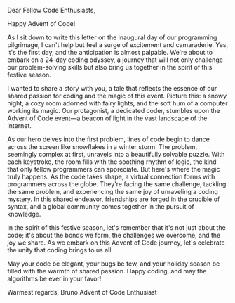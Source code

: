 Dear Fellow Code Enthusiasts,

Happy Advent of Code! 

As I sit down to write this letter on the inaugural day of our programming pilgrimage, I can't help but feel a surge of excitement and camaraderie. Yes, it's the first day, and the anticipation is almost palpable. We're about to embark on a 24-day coding odyssey, a journey that will not only challenge our problem-solving skills but also bring us together in the spirit of this festive season.

I wanted to share a story with you, a tale that reflects the essence of our shared passion for coding and the magic of this event. Picture this: a snowy night, a cozy room adorned with fairy lights, and the soft hum of a computer working its magic. Our protagonist, a dedicated coder, stumbles upon the Advent of Code event—a beacon of light in the vast landscape of the internet.

As our hero delves into the first problem, lines of code begin to dance across the screen like snowflakes in a winter storm. The problem, seemingly complex at first, unravels into a beautifully solvable puzzle. With each keystroke, the room fills with the soothing rhythm of logic, the kind that only fellow programmers can appreciate.
But here's where the magic truly happens. As the code takes shape, a virtual connection forms with programmers across the globe. They're facing the same challenge, tackling the same problem, and experiencing the same joy of unraveling a coding mystery. In this shared endeavor, friendships are forged in the crucible of syntax, and a global community comes together in the pursuit of knowledge.

In the spirit of this festive season, let's remember that it's not just about the code; it's about the bonds we form, the challenges we overcome, and the joy we share. As we embark on this Advent of Code journey, let's celebrate the unity that coding brings to us all.

May your code be elegant, your bugs be few, and your holiday season be filled with the warmth of shared passion.
Happy coding, and may the algorithms be ever in your favor!

Warmest regards,
Bruno
Advent of Code Enthusiast